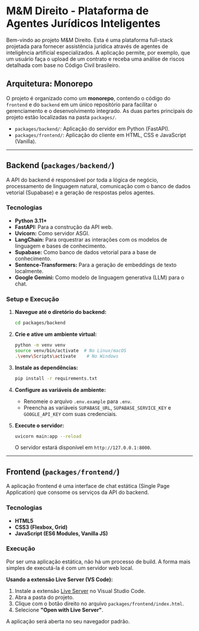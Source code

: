 # M&M Direito - Plataforma de Agentes Jurídicos Inteligentes

Bem-vindo ao projeto M&M Direito. Esta é uma plataforma full-stack projetada para fornecer assistência jurídica através de agentes de inteligência artificial especializados. A aplicação permite, por exemplo, que um usuário faça o upload de um contrato e receba uma análise de riscos detalhada com base no Código Civil brasileiro.

## Arquitetura: Monorepo

O projeto é organizado como um **monorepo**, contendo o código do `frontend` e do `backend` em um único repositório para facilitar o gerenciamento e o desenvolvimento integrado. As duas partes principais do projeto estão localizadas na pasta `packages/`.

- `packages/backend/`: Aplicação do servidor em Python (FastAPI).
- `packages/frontend/`: Aplicação do cliente em HTML, CSS e JavaScript (Vanilla).

---

## Backend (`packages/backend/`)

A API do backend é responsável por toda a lógica de negócio, processamento de linguagem natural, comunicação com o banco de dados vetorial (Supabase) e a geração de respostas pelos agentes.

### Tecnologias

- **Python 3.11+**
- **FastAPI:** Para a construção da API web.
- **Uvicorn:** Como servidor ASGI.
- **LangChain:** Para orquestrar as interações com os modelos de linguagem e bases de conhecimento.
- **Supabase:** Como banco de dados vetorial para a base de conhecimento.
- **Sentence-Transformers:** Para a geração de embeddings de texto localmente.
- **Google Gemini:** Como modelo de linguagem generativa (LLM) para o chat.

### Setup e Execução

1.  **Navegue até o diretório do backend:**
    ```bash
    cd packages/backend
    ```

2.  **Crie e ative um ambiente virtual:**
    ```bash
    python -m venv venv
    source venv/bin/activate  # No Linux/macOS
    .\venv\Scripts\activate    # No Windows
    ```

3.  **Instale as dependências:**
    ```bash
    pip install -r requirements.txt
    ```

4.  **Configure as variáveis de ambiente:**
    - Renomeie o arquivo `.env.example` para `.env`.
    - Preencha as variáveis `SUPABASE_URL`, `SUPABASE_SERVICE_KEY` e `GOOGLE_API_KEY` com suas credenciais.

5.  **Execute o servidor:**
    ```bash
    uvicorn main:app --reload
    ```
    O servidor estará disponível em `http://127.0.0.1:8000`.

---

## Frontend (`packages/frontend/`)

A aplicação frontend é uma interface de chat estática (Single Page Application) que consome os serviços da API do backend.

### Tecnologias

- **HTML5**
- **CSS3 (Flexbox, Grid)**
- **JavaScript (ES6 Modules, Vanilla JS)**

### Execução

Por ser uma aplicação estática, não há um processo de build. A forma mais simples de executá-la é com um servidor web local.

**Usando a extensão Live Server (VS Code):**

1.  Instale a extensão [Live Server](https://marketplace.visualstudio.com/items?itemName=ritwickdey.LiveServer) no Visual Studio Code.
2.  Abra a pasta do projeto.
3.  Clique com o botão direito no arquivo `packages/frontend/index.html`.
4.  Selecione **"Open with Live Server"**.

A aplicação será aberta no seu navegador padrão.
